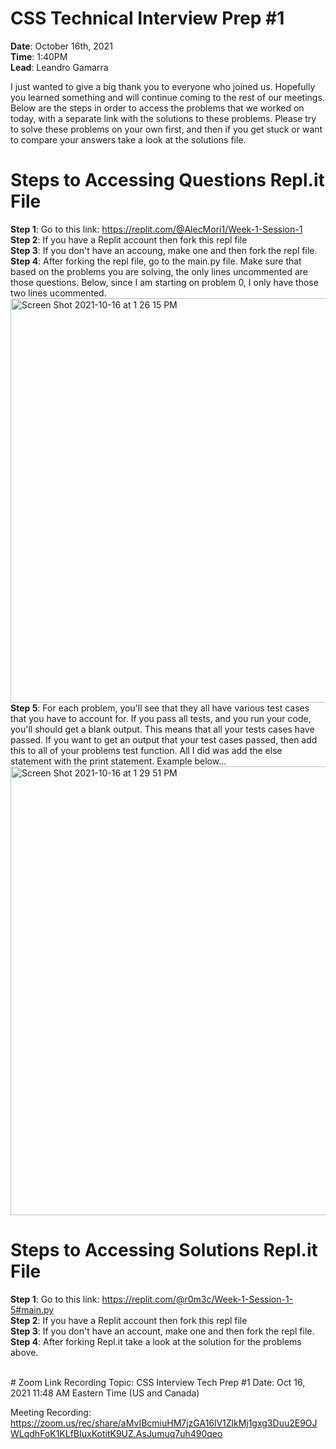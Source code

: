 # CSS Technical Interview Prep #1

<b>Date</b>: October 16th, 2021 <br>
<b>Time</b>: 1:40PM <br>
<b>Lead</b>: Leandro Gamarra <br>

I just wanted to give a big thank you to everyone who joined us. Hopefully you learned something and will continue coming to the rest of our meetings. Below are the steps in order to access the problems that we worked on today, with a separate link with the solutions to these problems. Please try to solve these problems on your own first, and then if you get stuck or want to compare your answers take a look at the solutions file.

# Steps to Accessing Questions Repl.it File

<b>Step 1</b>: Go to this link: https://replit.com/@AlecMori1/Week-1-Session-1 <br>
<b>Step 2</b>: If you have a Replit account then fork this repl file <br>
<b>Step 3</b>: If you don't have an accoung, make one and then fork the repl file. <br>
<b>Step 4</b>: After forking the repl file, go to the main.py file. Make sure that based on the problems you are solving, the only lines uncommented are those questions. Below, since I am starting on problem 0, I only have those two lines ucommented. <br> 
<img width="647" alt="Screen Shot 2021-10-16 at 1 26 15 PM" src="https://user-images.githubusercontent.com/33881291/137596676-2078d795-371a-4eee-91ce-b74e687fa9c7.png"> <br>
<b>Step 5</b>: For each problem, you'll see that they all have various test cases that you have to account for. If you pass all tests, and you run your code, you'll should get a blank output. This means that all your tests cases have passed. If you want to get an output that your test cases passed, then add this to all of your problems test function. All I did was add the else statement with the print statement. Example below... <br>
<img width="718" alt="Screen Shot 2021-10-16 at 1 29 51 PM" src="https://user-images.githubusercontent.com/33881291/137596782-2bb0382d-5887-40f7-899e-6e666ca2c10c.png">

# Steps to Accessing Solutions Repl.it File

<b>Step 1</b>: Go to this link: https://replit.com/@r0m3c/Week-1-Session-1-5#main.py <br>
<b>Step 2</b>: If you have a Replit account then fork this repl file <br>
<b>Step 3</b>: If you don't have an account, make one and then fork the repl file. <br>
<b>Step 4</b>: After forking Repl.it take a look at the solution for the problems above.

<br>
# Zoom Link Recording
Topic: CSS Interview Tech Prep #1
Date: Oct 16, 2021 11:48 AM Eastern Time (US and Canada)

Meeting Recording:
https://zoom.us/rec/share/aMvIBcmiuHM7jzGA16lV1ZlkMj1gxg3Duu2E9OJWLqdhFoK1KLfBIuxKotitK9UZ.AsJumuq7uh490qeo

